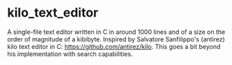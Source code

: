 # kilo_text_editor
A single-file text editor written in C in around 1000 lines and of a size on the order of magnitude of a kibibyte.  Inspired by Salvatore Sanfilippo's (antirez) kilo text editor in C: https://github.com/antirez/kilo. This goes a bit beyond his implementation with search capabilities. 
